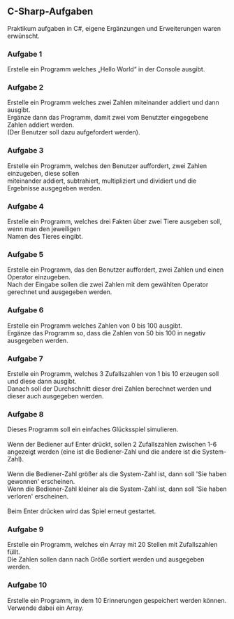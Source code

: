 ## C-Sharp-Aufgaben
Praktikum aufgaben in C#, eigene Ergänzungen und Erweiterungen waren erwünscht.

### Aufgabe 1
Erstelle ein Programm welches „Hello World“ in der Console ausgibt. 

### Aufgabe 2
Erstelle ein Programm welches zwei Zahlen miteinander addiert und dann ausgibt. <br>
Ergänze dann das Programm, damit zwei vom Benutzter eingegebene Zahlen addiert werden.<br>
(Der Benutzer soll dazu aufgefordert werden).

### Aufgabe 3
Erstelle ein Programm, welches den Benutzer auffordert, zwei Zahlen einzugeben, diese sollen <br>
miteinander addiert, subtrahiert, multipliziert und dividiert und die Ergebnisse ausgegeben werden.

### Aufgabe 4
Erstelle ein Programm, welches drei Fakten über zwei Tiere ausgeben soll, wenn man den jeweiligen <br>
Namen des Tieres eingibt.

### Aufgabe 5
Erstelle ein Programm, das den Benutzer auffordert, zwei Zahlen und einen Operator einzugeben. <br>
Nach der Eingabe sollen die zwei Zahlen mit dem gewählten Operator gerechnet und ausgegeben werden.

### Aufgabe 6
Erstelle ein Programm welches Zahlen von 0 bis 100 ausgibt. <br>
Ergänze das Programm so, dass die Zahlen von 50 bis 100 in negativ ausgegeben werden.

### Aufgabe 7
Erstelle ein Programm, welches 3 Zufallszahlen von 1 bis 10 erzeugen soll und diese dann ausgibt. <br>
Danach soll der Durchschnitt dieser drei Zahlen berechnet werden und dieser auch ausgegeben werden.

### Aufgabe 8
Dieses Programm soll ein einfaches Glücksspiel simulieren. <br><br>
Wenn der Bediener auf Enter drückt, sollen 2 Zufallszahlen zwischen 1-6 angezeigt werden (eine ist 
die Bediener-Zahl und die andere ist die System-Zahl). <br><br>
Wenn die Bediener-Zahl größer als die System-Zahl ist, dann soll 'Sie haben gewonnen' erscheinen. <br>
Wenn die Bediener-Zahl kleiner als die System-Zahl ist, dann soll 'Sie haben verloren' erscheinen. <br><br>
Beim Enter drücken wird das Spiel erneut gestartet. 

### Aufgabe 9
Erstelle ein Programm, welches ein Array mit 20 Stellen mit Zufallszahlen füllt. <br>
Die Zahlen sollen dann nach Größe sortiert werden und ausgegeben werden.

### Aufgabe 10
Erstelle ein Programm, in dem 10 Erinnerungen gespeichert werden können. <br>
Verwende dabei ein Array.
